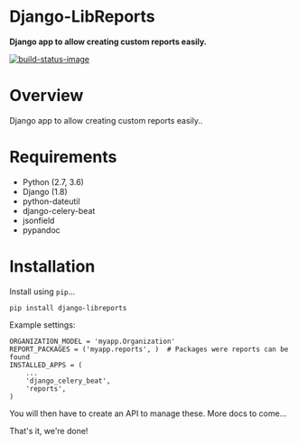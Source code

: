 # Django-LibReports

**Django app to allow creating custom reports easily.**

[![build-status-image]][travis]

# Overview

Django app to allow creating custom reports easily..

# Requirements

* Python (2.7, 3.6)
* Django (1.8)
* python-dateutil
* django-celery-beat
* jsonfield
* pypandoc

# Installation

Install using `pip`...

    pip install django-libreports

Example settings:

    ORGANIZATION_MODEL = 'myapp.Organization'
    REPORT_PACKAGES = ('myapp.reports', )  # Packages were reports can be found
    INSTALLED_APPS = (
        ...
        'django_celery_beat',
        'reports',
    )

You will then have to create an API to manage these. More docs to come...

That's it, we're done!

[build-status-image]: https://secure.travis-ci.org/advancedthreatanalytics/django-libreports.png?branch=master
[travis]: http://travis-ci.org/advancedthreatanalytics/django-libreports?branch=master
